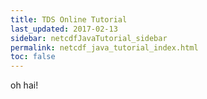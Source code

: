 ```yaml
---
title: TDS Online Tutorial
last_updated: 2017-02-13
sidebar: netcdfJavaTutorial_sidebar
permalink: netcdf_java_tutorial_index.html
toc: false
---
```


oh hai!
